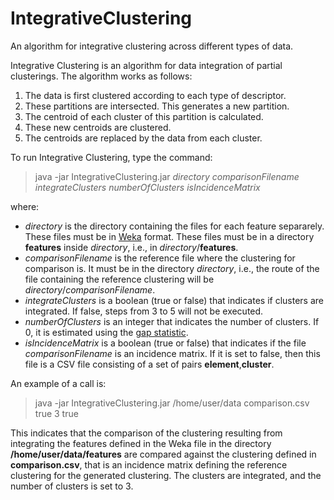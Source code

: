 # IntegrativeClustering
An algorithm for integrative clustering across different types of data.

Integrative Clustering is an algorithm for data integration of partial clusterings. The algorithm works as follows:

1. The data is first clustered according to each type of descriptor. 
2. These partitions are intersected. This generates a new partition.
3. The centroid of each cluster of this partition is calculated. 
4. These new centroids are clustered.
5. The centroids are replaced by the data from each cluster.

To run Integrative Clustering, type the command:

>java -jar IntegrativeClustering.jar _directory_ _comparisonFilename_ _integrateClusters_ _numberOfClusters_ _isIncidenceMatrix_

where:

* _directory_ is the directory containing the files for each feature separarely. These files must be in [Weka](http://www.cs.waikato.ac.nz/ml/weka/ "Weka") format. These files must be in a directory __features__ inside _directory_, i.e., in _directory_/__features__.
* _comparisonFilename_ is the reference file where the clustering for comparison is. It must be in the directory _directory_, i.e., the route of the file containing the reference clustering will be _directory_/_comparisonFilename_.
* _integrateClusters_ is a boolean (true or false) that indicates if clusters are integrated. If false, steps from 3 to 5 will not be executed.
* _numberOfClusters_ is an integer that indicates the number of clusters. If 0, it is estimated using the [gap statistic](http://doi.wiley.com/10.1111/1467-9868.00293 "Gap statistic").
* _isIncidenceMatrix_ is a boolean (true or false) that indicates if the file _comparisonFilename_ is an incidence matrix. If it is set to false, then this file is a CSV file consisting of a set of pairs __element__,__cluster__.

An example of a call is:

>java -jar IntegrativeClustering.jar /home/user/data comparison.csv true 3 true

This indicates that the comparison of the clustering resulting from integrating the features defined in the Weka file in the directory __/home/user/data/features__ are compared against the clustering defined in __comparison.csv__, that is an incidence matrix defining the reference clustering for the generated clustering. The clusters are integrated, and the number of clusters is set to 3.
